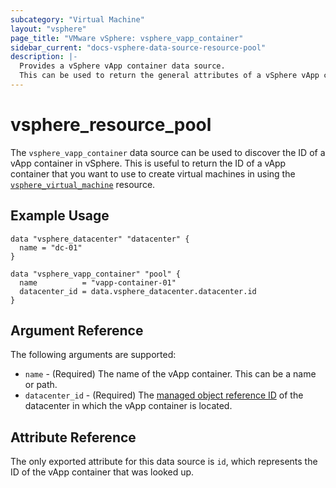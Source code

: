 ```yaml
---
subcategory: "Virtual Machine"
layout: "vsphere"
page_title: "VMware vSphere: vsphere_vapp_container"
sidebar_current: "docs-vsphere-data-source-resource-pool"
description: |-
  Provides a vSphere vApp container data source.
  This can be used to return the general attributes of a vSphere vApp container.
---
```


# vsphere\_resource\_pool

The `vsphere_vapp_container` data source can be used to discover the ID of a
vApp container in vSphere. This is useful to return the ID of a vApp container
that you want to use to create virtual machines in using the
[`vsphere_virtual_machine`][docs-virtual-machine-resource] resource.

[docs-virtual-machine-resource]: /docs/providers/vsphere/r/virtual_machine.html

## Example Usage

```hcl
data "vsphere_datacenter" "datacenter" {
  name = "dc-01"
}

data "vsphere_vapp_container" "pool" {
  name          = "vapp-container-01"
  datacenter_id = data.vsphere_datacenter.datacenter.id
}
```

## Argument Reference

The following arguments are supported:

* `name` - (Required) The name of the vApp container. This can be a name or
  path.
* `datacenter_id` - (Required) The
  [managed object reference ID][docs-about-morefs] of the datacenter in which
  the vApp container is located.

[docs-about-morefs]: /docs/providers/vsphere/index.html#use-of-managed-object-references-by-the-vsphere-provider

## Attribute Reference

The only exported attribute for this data source is `id`, which represents the
ID of the vApp container that was looked up.
